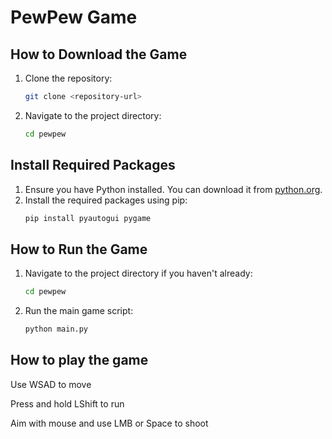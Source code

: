 # PewPew Game

## How to Download the Game

1. Clone the repository:
   ```sh
   git clone <repository-url>
   ```
2. Navigate to the project directory:
   ```sh
   cd pewpew
   ```

## Install Required Packages

1. Ensure you have Python installed. You can download it from [python.org](https://www.python.org/).
2. Install the required packages using pip:
   ```sh
   pip install pyautogui pygame
   ```

## How to Run the Game

1. Navigate to the project directory if you haven't already:
   ```sh
   cd pewpew
   ```
2. Run the main game script:
   ```sh
   python main.py
   ```

## How to play the game

Use WSAD to move

Press and hold LShift to run

Aim with mouse and use LMB or Space to shoot
